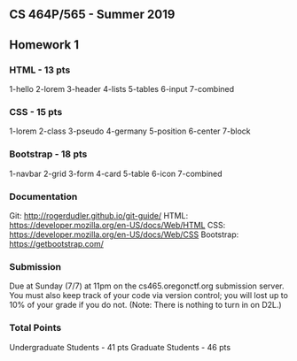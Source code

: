 ## CS 464P/565 - Summer 2019
## Homework 1

### HTML - 13 pts

1-hello
2-lorem
3-header
4-lists
5-tables
6-input
7-combined

### CSS - 15 pts

1-lorem
2-class
3-pseudo
4-germany
5-position
6-center
7-block

### Bootstrap - 18 pts

1-navbar
2-grid
3-form
4-card
5-table
6-icon
7-combined

### Documentation

Git: http://rogerdudler.github.io/git-guide/
HTML: https://developer.mozilla.org/en-US/docs/Web/HTML
CSS: https://developer.mozilla.org/en-US/docs/Web/CSS
Bootstrap: https://getbootstrap.com/

### Submission

Due at Sunday (7/7) at 11pm on the cs465.oregonctf.org submission server. You must also keep track of your code via version control; you will lost up to 10% of your grade if you do not. (Note: There is nothing to turn in on D2L.)

### Total Points

Undergraduate Students - 41 pts
Graduate Students - 46 pts
